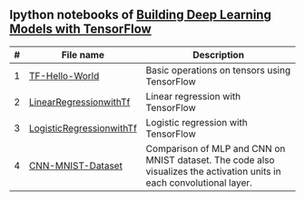 ## Ipython notebooks of [Building Deep Learning Models with TensorFlow](https://www.coursera.org/learn/building-deep-learning-models-with-tensorflow/home/welcome)

| # | **File name** |  **Description** |
| ---------- |--------- | ------------------------------------------------| 
|1|[TF-Hello-World](https://github.com/ruchikaverma-iitg/ML-DL-RL_Codes/blob/master/Hands_on_Deep_Learning/Building_Deep_Learning_Models_with_TensorFlow/L1_TensorFlow-Hello-World.ipynb)| Basic operations on tensors using TensorFlow|
|2|[LinearRegressionwithTf](https://github.com/ruchikaverma-iitg/ML-DL-RL_Codes/blob/master/Hands_on_Deep_Learning/Building_Deep_Learning_Models_with_TensorFlow/L2-LinearRegressionwithTf.ipynb)| Linear regression with TensorFlow|
|3|[LogisticRegressionwithTf](https://github.com/ruchikaverma-iitg/ML-DL-RL_Codes/blob/master/Hands_on_Deep_Learning/Building_Deep_Learning_Models_with_TensorFlow/L3-LogisticRegressionwithTf.ipynb)| Logistic regression with TensorFlow|
|4|[CNN-MNIST-Dataset](https://github.com/ruchikaverma-iitg/ML-DL-RL_Codes/blob/master/Hands_on_Deep_Learning/Building_Deep_Learning_Models_with_TensorFlow/L4-CNN-MNIST-Dataset.ipynb)| Comparison of MLP and CNN on MNIST dataset. The code also visualizes the activation units in each convolutional layer.|
